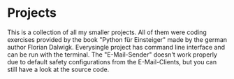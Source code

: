 # Projects
This is a collection of all my smaller projects.
All of them were coding exercises provided by the book "Python für Einsteiger" made by the german author Florian Dalwigk.
Everysingle project has command line interface and can be run with the terminal.
The "E-Mail-Sender" doesn't work properly due to default safety configurations from the E-Mail-Clients, but you can still have a look at the source code.
